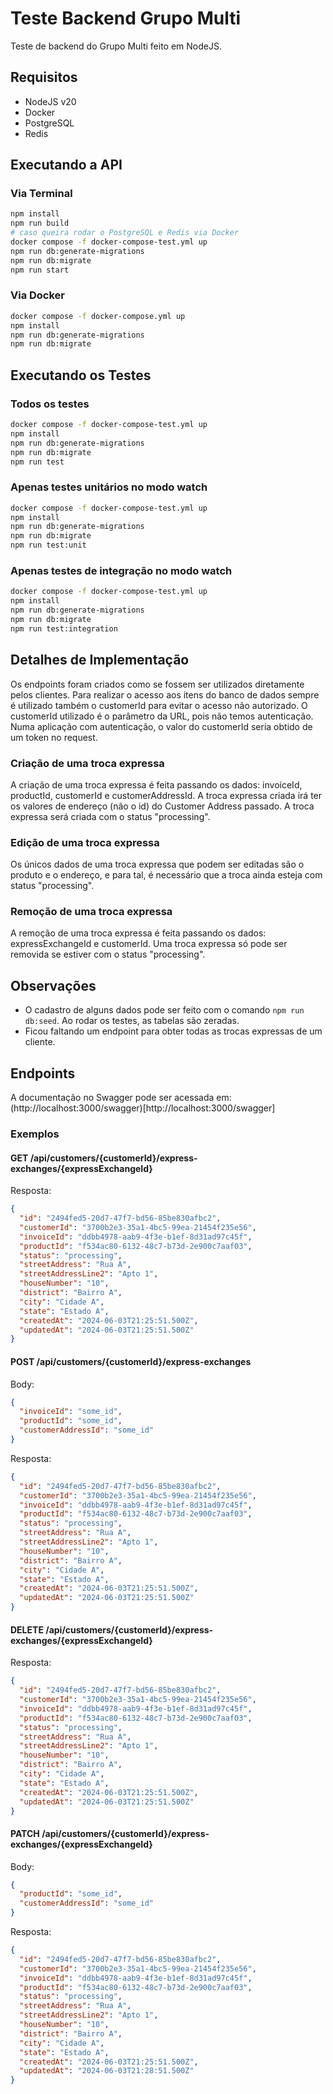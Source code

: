 # Teste Backend Grupo Multi

Teste de backend do Grupo Multi feito em NodeJS.

## Requisitos

- NodeJS v20
- Docker
- PostgreSQL
- Redis

## Executando a API

### Via Terminal

```sh
npm install
npm run build
# caso queira rodar o PostgreSQL e Redis via Docker
docker compose -f docker-compose-test.yml up
npm run db:generate-migrations
npm run db:migrate
npm run start
```

### Via Docker

```sh
docker compose -f docker-compose.yml up
npm install
npm run db:generate-migrations
npm run db:migrate
```

## Executando os Testes

### Todos os testes

```sh
docker compose -f docker-compose-test.yml up
npm install
npm run db:generate-migrations
npm run db:migrate
npm run test
```

### Apenas testes unitários no modo watch

```sh
docker compose -f docker-compose-test.yml up
npm install
npm run db:generate-migrations
npm run db:migrate
npm run test:unit
```

### Apenas testes de integração no modo watch

```sh
docker compose -f docker-compose-test.yml up
npm install
npm run db:generate-migrations
npm run db:migrate
npm run test:integration
```

## Detalhes de Implementação

Os endpoints foram criados como se fossem ser utilizados diretamente pelos clientes.
Para realizar o acesso aos itens do banco de dados sempre é utilizado também o customerId para evitar o acesso não autorizado.
O customerId utilizado é o parâmetro da URL, pois não temos autenticação. Numa aplicação com autenticação, o valor do customerId seria obtido de um token no request.

### Criação de uma troca expressa

A criação de uma troca expressa é feita passando os dados: invoiceId, productId, customerId e customerAddressId.
A troca expressa criada irá ter os valores de endereço (não o id) do Customer Address passado.
A troca expressa será criada com o status "processing".

### Edição de uma troca expressa

Os únicos dados de uma troca expressa que podem ser editadas são o produto e o endereço, e para tal, é necessário que a troca ainda esteja com status "processing".

### Remoção de uma troca expressa

A remoção de uma troca expressa é feita passando os dados: expressExchangeId e customerId.
Uma troca expressa só pode ser removida se estiver com o status "processing".

## Observações

- O cadastro de alguns dados pode ser feito com o comando `npm run db:seed`. Ao rodar os testes, as tabelas são zeradas.
- Ficou faltando um endpoint para obter todas as trocas expressas de um cliente.

## Endpoints

A documentação no Swagger pode ser acessada em: (http://localhost:3000/swagger)[http://localhost:3000/swagger]

### Exemplos

#### GET /api/customers/{customerId}/express-exchanges/{expressExchangeId}

Resposta:

```json
{
  "id": "2494fed5-20d7-47f7-bd56-85be830afbc2",
  "customerId": "3700b2e3-35a1-4bc5-99ea-21454f235e56",
  "invoiceId": "ddbb4978-aab9-4f3e-b1ef-8d31ad97c45f",
  "productId": "f534ac80-6132-48c7-b73d-2e900c7aaf03",
  "status": "processing",
  "streetAddress": "Rua A",
  "streetAddressLine2": "Apto 1",
  "houseNumber": "10",
  "district": "Bairro A",
  "city": "Cidade A",
  "state": "Estado A",
  "createdAt": "2024-06-03T21:25:51.500Z",
  "updatedAt": "2024-06-03T21:25:51.500Z"
}
```

#### POST /api/customers/{customerId}/express-exchanges

Body:

```json
{
  "invoiceId": "some_id",
  "productId": "some_id",
  "customerAddressId": "some_id"
}
```

Resposta:

```json
{
  "id": "2494fed5-20d7-47f7-bd56-85be830afbc2",
  "customerId": "3700b2e3-35a1-4bc5-99ea-21454f235e56",
  "invoiceId": "ddbb4978-aab9-4f3e-b1ef-8d31ad97c45f",
  "productId": "f534ac80-6132-48c7-b73d-2e900c7aaf03",
  "status": "processing",
  "streetAddress": "Rua A",
  "streetAddressLine2": "Apto 1",
  "houseNumber": "10",
  "district": "Bairro A",
  "city": "Cidade A",
  "state": "Estado A",
  "createdAt": "2024-06-03T21:25:51.500Z",
  "updatedAt": "2024-06-03T21:25:51.500Z"
}
```

#### DELETE /api/customers/{customerId}/express-exchanges/{expressExchangeId}

Resposta:

```json
{
  "id": "2494fed5-20d7-47f7-bd56-85be830afbc2",
  "customerId": "3700b2e3-35a1-4bc5-99ea-21454f235e56",
  "invoiceId": "ddbb4978-aab9-4f3e-b1ef-8d31ad97c45f",
  "productId": "f534ac80-6132-48c7-b73d-2e900c7aaf03",
  "status": "processing",
  "streetAddress": "Rua A",
  "streetAddressLine2": "Apto 1",
  "houseNumber": "10",
  "district": "Bairro A",
  "city": "Cidade A",
  "state": "Estado A",
  "createdAt": "2024-06-03T21:25:51.500Z",
  "updatedAt": "2024-06-03T21:25:51.500Z"
}
```

#### PATCH /api/customers/{customerId}/express-exchanges/{expressExchangeId}

Body:

```json
{
  "productId": "some_id",
  "customerAddressId": "some_id"
}
```

Resposta:

```json
{
  "id": "2494fed5-20d7-47f7-bd56-85be830afbc2",
  "customerId": "3700b2e3-35a1-4bc5-99ea-21454f235e56",
  "invoiceId": "ddbb4978-aab9-4f3e-b1ef-8d31ad97c45f",
  "productId": "f534ac80-6132-48c7-b73d-2e900c7aaf03",
  "status": "processing",
  "streetAddress": "Rua A",
  "streetAddressLine2": "Apto 1",
  "houseNumber": "10",
  "district": "Bairro A",
  "city": "Cidade A",
  "state": "Estado A",
  "createdAt": "2024-06-03T21:25:51.500Z",
  "updatedAt": "2024-06-03T21:28:51.500Z"
}
```
